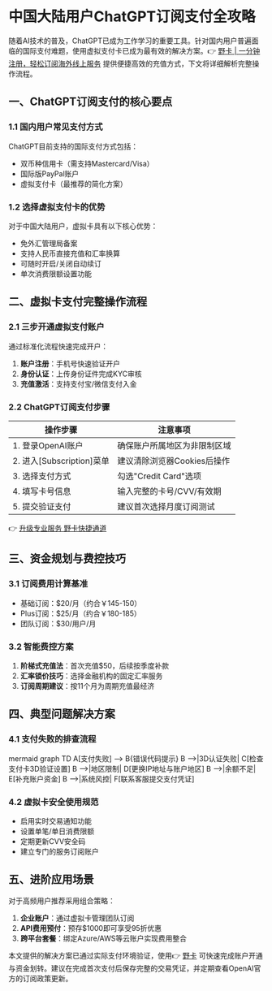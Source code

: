 # 中国大陆用户ChatGPT订阅支付全攻略

随着AI技术的普及，ChatGPT已成为工作学习的重要工具。针对国内用户普遍面临的国际支付难题，使用虚拟支付卡已成为最有效的解决方案。👉 [野卡 | 一分钟注册，轻松订阅海外线上服务](https://bbtdd.com/yeka) 提供便捷高效的充值方式，下文将详细解析完整操作流程。

## 一、ChatGPT订阅支付的核心要点
### 1.1 国内用户常见支付方式
ChatGPT目前支持的国际支付方式包括：
- 双币种信用卡（需支持Mastercard/Visa）
- 国际版PayPal账户
- 虚拟支付卡（最推荐的简化方案）

### 1.2 选择虚拟支付卡的优势
对于中国大陆用户，虚拟卡具有以下核心优势：
- 免外汇管理局备案
- 支持人民币直接充值和汇率换算
- 可随时开启/关闭自动续订
- 单次消费限额设置功能

## 二、虚拟卡支付完整操作流程
### 2.1 三步开通虚拟支付账户
通过标准化流程快速完成开户：
1. **账户注册**：手机号快速验证开户
2. **身份认证**：上传身份证件完成KYC审核
3. **充值激活**：支持支付宝/微信支付入金

### 2.2 ChatGPT订阅支付步骤
| 操作步骤 | 注意事项 |
|---------|----------|
| 1. 登录OpenAI账户 | 确保账户所属地区为非限制区域 |
| 2. 进入[Subscription]菜单 | 建议清除浏览器Cookies后操作 |
| 3. 选择支付方式 | 勾选"Credit Card"选项 |
| 4. 填写卡号信息 | 输入完整的卡号/CVV/有效期 |
| 5. 提交验证支付 | 建议首次选择月度订阅测试 |

👉 [升级专业服务 野卡快捷通道](https://bbtdd.com/yeka)

## 三、资金规划与费控技巧
### 3.1 订阅费用计算基准
- 基础订阅：$20/月（约合￥145-150）
- Plus订阅：$25/月（约合￥180-185）
- 团队订阅：$30/用户/月 

### 3.2 智能费控方案
1. **阶梯式充值法**：首次充值$50，后续按季度补款
2. **汇率锁价技巧**：选择金融机构的固定汇率服务
3. **订阅周期建议**：按11个月为周期充值最经济

## 四、典型问题解决方案
### 4.1 支付失败的排查流程
mermaid
graph TD
    A[支付失败] --> B{错误代码提示}
    B -->|3D认证失败| C[检查支付卡3D验证设置]
    B -->|地区限制| D[更换IP地址与账户地区]
    B -->|余额不足| E[补充账户资金]
    B -->|系统风控| F[联系客服提交支付凭证]


### 4.2 虚拟卡安全使用规范
- 启用实时交易通知功能
- 设置单笔/单日消费限额
- 定期更新CVV安全码
- 建立专门的服务订阅账户

## 五、进阶应用场景
对于高频用户推荐采用组合策略：
1. **企业账户**：通过虚拟卡管理团队订阅
2. **API费用预付**：预存$1000即可享受95折优惠
3. **跨平台套餐**：绑定Azure/AWS等云账户实现费用整合

本文提供的解决方案已通过实际支付环境验证，使用👉 [野卡]() 可快速完成账户开通与资金划转。建议在完成首次支付后保存完整的交易凭证，并定期查看OpenAI官方的订阅政策更新。